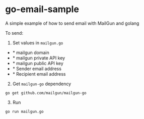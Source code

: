 # go-email-sample
A simple example of how to send email with MailGun and golang

To send:

1. Set values in `mailgun.go`
* <domain>
  * mailgun domain
* <ApiKey>
  * mailgun private API key
* <publicApiKey>
  * mailgun public API key
* <sender>
  * Sender email address
* <receiver>
  * Recipient email address

2. Get `mailgun-go` dependency
```
go get github.com/mailgun/mailgun-go
```

3. Run
```
go run mailgun.go
```